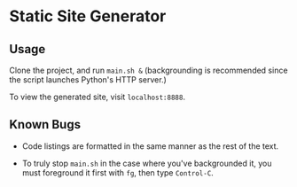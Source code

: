 # Static Site Generator

## Usage
Clone the project, and run `main.sh &` (backgrounding is recommended
since the script launches Python's HTTP server.)

To view the generated site, visit `localhost:8888`.

## Known Bugs
- Code listings are formatted in the same manner as the rest of the
text.

- To truly stop `main.sh` in the case where you've backgrounded it,
  you must foreground it first with `fg`, then type `Control-C`.
